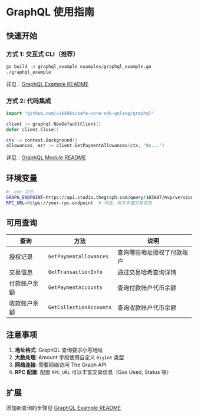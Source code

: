 # GraphQL 使用指南

## 快速开始

### 方式 1: 交互式 CLI（推荐）

```bash
go build -o graphql_example examples/graphql_example.go
./graphql_example
```

详见：[GraphQL Example README](../examples/README_GRAPHQL.md)

### 方式 2: 代码集成

```go
import "github.com/vikkkko/safe-core-sdk-golang/graphql"

client := graphql.NewDefaultClient()
defer client.Close()

ctx := context.Background()
allowances, err := client.GetPaymentAllowances(ctx, "0x...")
```

详见：[GraphQL Module README](../graphql/README.md)

## 环境变量

```bash
# .env 文件
GRAPH_ENDPOINT=https://api.studio.thegraph.com/query/103887/mvp/version/latest
RPC_URL=https://your-rpc-endpoint  # 可选，用于丰富交易信息
```

## 可用查询

| 查询 | 方法 | 说明 |
|------|------|------|
| 授权记录 | `GetPaymentAllowances` | 查询哪些地址授权了付款账户 |
| 交易信息 | `GetTransactionInfo` | 通过交易哈希查询详情 |
| 付款账户余额 | `GetPaymentAccounts` | 查询付款账户代币余额 |
| 收款账户余额 | `GetCollectionAccounts` | 查询收款账户代币余额 |

## 注意事项

1. **地址格式**: GraphQL 查询要求小写地址
2. **大数处理**: Amount 字段使用自定义 `BigInt` 类型
3. **网络连接**: 需要网络访问 The Graph API
4. **RPC 配置**: 配置 `RPC_URL` 可以丰富交易信息（Gas Used, Status 等）

## 扩展

添加新查询的步骤见 [GraphQL Example README](../examples/README_GRAPHQL.md)
